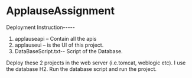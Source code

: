 # ApplauseAssignment


Deployment Instruction-----

1) applauseapi – Contain all the apis
2) applauseui – is the UI of this project.
3) DataBaseScript.txt-- Script of the Database.


Deploy these 2 projects in the web server (i.e.tomcat, weblogic etc).
I use the database H2. Run the database script and run the project.
